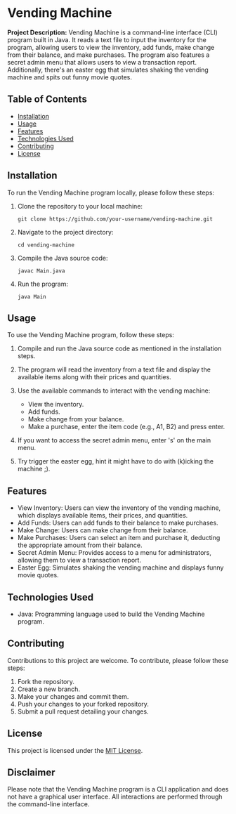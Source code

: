 # Vending Machine

**Project Description:** Vending Machine is a command-line interface (CLI) program built in Java. It reads a text file to input the inventory for the program, allowing users to view the inventory, add funds, make change from their balance, and make purchases. The program also features a secret admin menu that allows users to view a transaction report. Additionally, there's an easter egg that simulates shaking the vending machine and spits out funny movie quotes.

## Table of Contents

- [Installation](#installation)
- [Usage](#usage)
- [Features](#features)
- [Technologies Used](#technologies-used)
- [Contributing](#contributing)
- [License](#license)

## Installation

To run the Vending Machine program locally, please follow these steps:

1. Clone the repository to your local machine:
   ```
   git clone https://github.com/your-username/vending-machine.git
   ```

2. Navigate to the project directory:
   ```
   cd vending-machine
   ```

3. Compile the Java source code:
   ```
   javac Main.java
   ```

4. Run the program:
   ```
   java Main
   ```

## Usage

To use the Vending Machine program, follow these steps:

1. Compile and run the Java source code as mentioned in the installation steps.

2. The program will read the inventory from a text file and display the available items along with their prices and quantities.

3. Use the available commands to interact with the vending machine:
   - View the inventory.
   - Add funds.
   - Make change from your balance.
   - Make a purchase, enter the item code (e.g., A1, B2) and press enter.

4. If you want to access the secret admin menu, enter 's' on the main menu.

5. Try trigger the easter egg, hint it might have to do with (k)icking the machine ;).

## Features

- View Inventory: Users can view the inventory of the vending machine, which displays available items, their prices, and quantities.
- Add Funds: Users can add funds to their balance to make purchases.
- Make Change: Users can make change from their balance.
- Make Purchases: Users can select an item and purchase it, deducting the appropriate amount from their balance.
- Secret Admin Menu: Provides access to a menu for administrators, allowing them to view a transaction report.
- Easter Egg: Simulates shaking the vending machine and displays funny movie quotes.

## Technologies Used

- Java: Programming language used to build the Vending Machine program.

## Contributing

Contributions to this project are welcome. To contribute, please follow these steps:

1. Fork the repository.
2. Create a new branch.
3. Make your changes and commit them.
4. Push your changes to your forked repository.
5. Submit a pull request detailing your changes.

## License

This project is licensed under the [MIT License](LICENSE).

## Disclaimer

Please note that the Vending Machine program is a CLI application and does not have a graphical user interface. All interactions are performed through the command-line interface.
